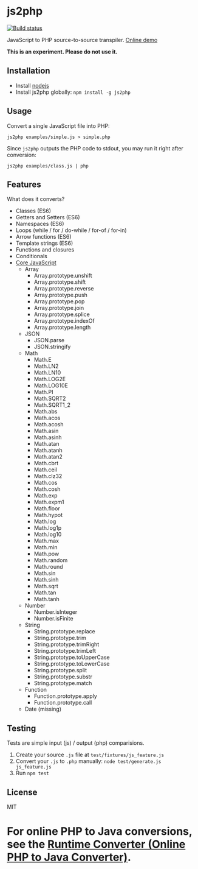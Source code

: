 js2php
===

[![Build status](https://travis-ci.org/endel/js2php.svg?branch=master)](https://travis-ci.org/endel/js2php)

JavaScript to PHP source-to-source transpiler.  [Online demo](http://endel.github.io/js2php)

**This is an experiment. Please do not use it.**

Installation
---

- Install [nodejs](http://nodejs.org/)
- Install js2php globally: `npm install -g js2php`

Usage
---

Convert a single JavaScript file into PHP:

```
js2php examples/simple.js > simple.php
```

Since `js2php` outputs the PHP code to stdout, you may run it right after
conversion:

```
js2php examples/class.js | php
```

Features
---

What does it converts?

- Classes (ES6)
- Getters and Setters (ES6)
- Namespaces (ES6)
- Loops (while / for / do-while / for-of / for-in)
- Arrow functions (ES6)
- Template strings (ES6)
- Functions and closures
- Conditionals
- [Core JavaScript](core)
  - Array
    - Array.prototype.unshift
    - Array.prototype.shift
    - Array.prototype.reverse
    - Array.prototype.push
    - Array.prototype.pop
    - Array.prototype.join
    - Array.prototype.splice
    - Array.prototype.indexOf
    - Array.prototype.length
  - JSON
    - JSON.parse
    - JSON.stringify
  - Math
    - Math.E
    - Math.LN2
    - Math.LN10
    - Math.LOG2E
    - Math.LOG10E
    - Math.PI
    - Math.SQRT2
    - Math.SQRT1_2
    - Math.abs
    - Math.acos
    - Math.acosh
    - Math.asin
    - Math.asinh
    - Math.atan
    - Math.atanh
    - Math.atan2
    - Math.cbrt
    - Math.ceil
    - Math.clz32
    - Math.cos
    - Math.cosh
    - Math.exp
    - Math.expm1
    - Math.floor
    - Math.hypot
    - Math.log
    - Math.log1p
    - Math.log10
    - Math.max
    - Math.min
    - Math.pow
    - Math.random
    - Math.round
    - Math.sin
    - Math.sinh
    - Math.sqrt
    - Math.tan
    - Math.tanh
  - Number
    - Number.isInteger
    - Number.isFinite
  - String
    - String.prototype.replace
    - String.prototype.trim
    - String.prototype.trimRight
    - String.prototype.trimLeft
    - String.prototype.toUpperCase
    - String.prototype.toLowerCase
    - String.prototype.split
    - String.prototype.substr
    - String.prototype.match
  - Function
    - Function.prototype.apply
    - Function.prototype.call
  - Date (missing)

Testing
---

Tests are simple input (js) / output (php) comparisions.

1. Create your source `.js` file at `test/fixtures/js_feature.js`
2. Convert your `.js` to `.php` manually: `node test/generate.js js_feature.js`
3. Run `npm test`

License
---

MIT


# For online PHP to Java conversions, see the [Runtime Converter (Online PHP to Java Converter)](http://www.runtimeconverter.com).

